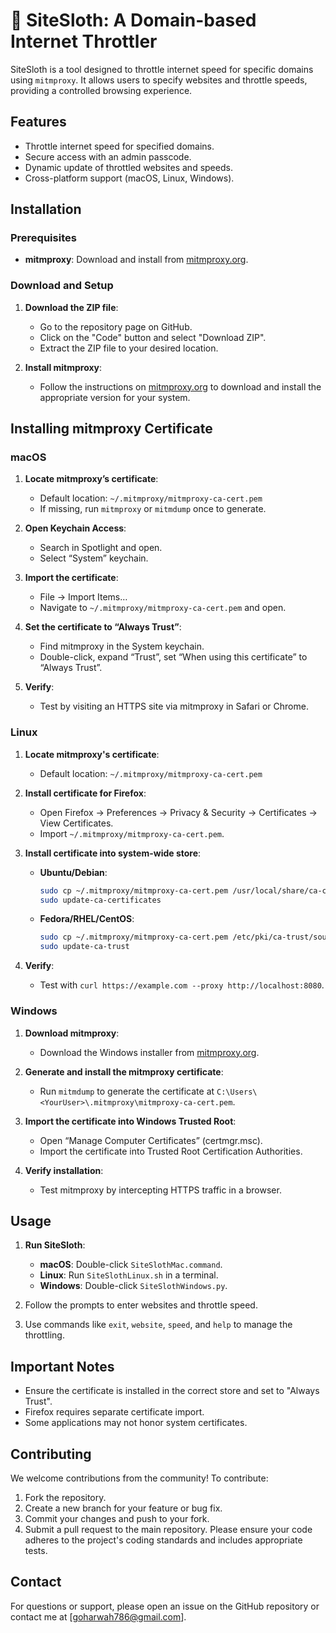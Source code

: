 # 🦥 SiteSloth: A Domain-based Internet Throttler

SiteSloth is a tool designed to throttle internet speed for specific domains using `mitmproxy`. It allows users to specify websites and throttle speeds, providing a controlled browsing experience.

## Features

- Throttle internet speed for specified domains.
- Secure access with an admin passcode.
- Dynamic update of throttled websites and speeds.
- Cross-platform support (macOS, Linux, Windows).

## Installation

### Prerequisites

- **mitmproxy**: Download and install from [mitmproxy.org](https://mitmproxy.org/downloads/#12.0.0/).

### Download and Setup

1. **Download the ZIP file**:
   - Go to the repository page on GitHub.
   - Click on the "Code" button and select "Download ZIP".
   - Extract the ZIP file to your desired location.

2. **Install mitmproxy**:
   - Follow the instructions on [mitmproxy.org](https://mitmproxy.org/downloads/#12.0.0/) to download and install the appropriate version for your system.

## Installing mitmproxy Certificate

### macOS

1. **Locate mitmproxy’s certificate**:
   - Default location: `~/.mitmproxy/mitmproxy-ca-cert.pem`
   - If missing, run `mitmproxy` or `mitmdump` once to generate.

2. **Open Keychain Access**:
   - Search in Spotlight and open.
   - Select “System” keychain.

3. **Import the certificate**:
   - File → Import Items…
   - Navigate to `~/.mitmproxy/mitmproxy-ca-cert.pem` and open.

4. **Set the certificate to “Always Trust”**:
   - Find mitmproxy in the System keychain.
   - Double-click, expand “Trust”, set “When using this certificate” to “Always Trust”.

5. **Verify**:
   - Test by visiting an HTTPS site via mitmproxy in Safari or Chrome.

### Linux

1. **Locate mitmproxy's certificate**:
   - Default location: `~/.mitmproxy/mitmproxy-ca-cert.pem`

2. **Install certificate for Firefox**:
   - Open Firefox → Preferences → Privacy & Security → Certificates → View Certificates.
   - Import `~/.mitmproxy/mitmproxy-ca-cert.pem`.

3. **Install certificate into system-wide store**:
   - **Ubuntu/Debian**:
     ```bash
     sudo cp ~/.mitmproxy/mitmproxy-ca-cert.pem /usr/local/share/ca-certificates/mitmproxy-ca-cert.crt
     sudo update-ca-certificates
     ```
   - **Fedora/RHEL/CentOS**:
     ```bash
     sudo cp ~/.mitmproxy/mitmproxy-ca-cert.pem /etc/pki/ca-trust/source/anchors/mitmproxy-ca-cert.pem
     sudo update-ca-trust
     ```

4. **Verify**:
   - Test with `curl https://example.com --proxy http://localhost:8080`.

### Windows

1. **Download mitmproxy**:
   - Download the Windows installer from [mitmproxy.org](https://mitmproxy.org/downloads/).

2. **Generate and install the mitmproxy certificate**:
   - Run `mitmdump` to generate the certificate at `C:\Users\<YourUser>\.mitmproxy\mitmproxy-ca-cert.pem`.

3. **Import the certificate into Windows Trusted Root**:
   - Open “Manage Computer Certificates” (certmgr.msc).
   - Import the certificate into Trusted Root Certification Authorities.

4. **Verify installation**:
   - Test mitmproxy by intercepting HTTPS traffic in a browser.

## Usage

1. **Run SiteSloth**:
   - **macOS**: Double-click `SiteSlothMac.command`.
   - **Linux**: Run `SiteSlothLinux.sh` in a terminal.
   - **Windows**: Double-click `SiteSlothWindows.py`.

2. Follow the prompts to enter websites and throttle speed.

3. Use commands like `exit`, `website`, `speed`, and `help` to manage the throttling.

## Important Notes

- Ensure the certificate is installed in the correct store and set to "Always Trust".
- Firefox requires separate certificate import.
- Some applications may not honor system certificates.

## Contributing

We welcome contributions from the community! To contribute:
1. Fork the repository.
2. Create a new branch for your feature or bug fix.
3. Commit your changes and push to your fork.
4. Submit a pull request to the main repository.
Please ensure your code adheres to the project's coding standards and includes appropriate tests.

## Contact

For questions or support, please open an issue on the GitHub repository or contact me at [goharwah786@gmail.com].

